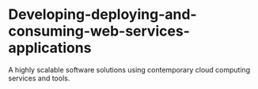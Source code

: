 # Developing-deploying-and-consuming-web-services-applications
A highly scalable software solutions using contemporary cloud computing services and tools. 

